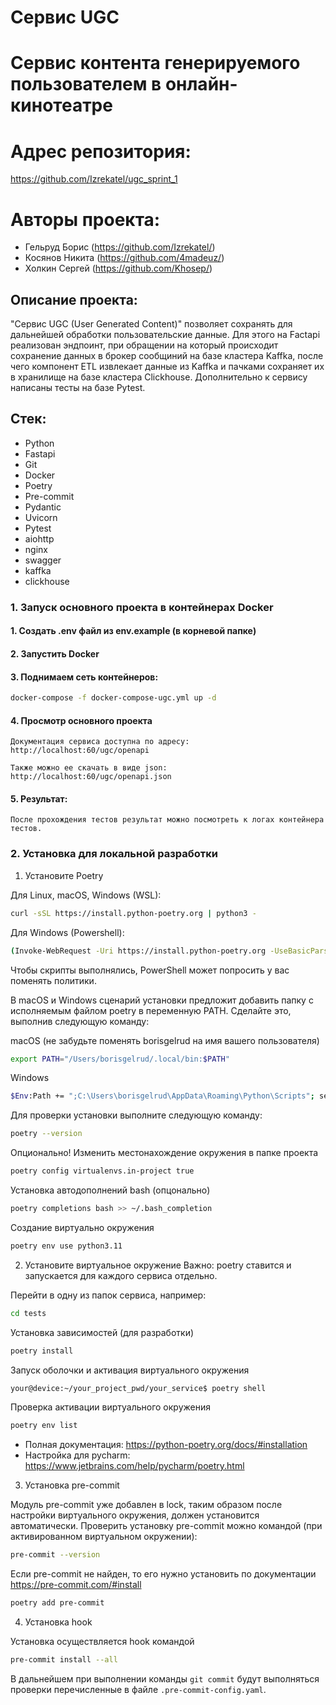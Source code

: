 # Сервис UGC
# Сервис контента генерируемого пользователем в онлайн-кинотеатре

# Адрес репозитория:
https://github.com/Izrekatel/ugc_sprint_1

# Авторы проекта:
- Гельруд Борис (https://github.com/Izrekatel/)
- Косянов Никита (https://github.com/4madeuz/)
- Холкин Сергей (https://github.com/Khosep/)

## Описание проекта:
"Сервис UGC (User Generated Content)" позволяет сохранять для дальнейшей
 обработки пользовательские данные. Для этого на Factapi реализован эндпоинт,
 при обращении на который происходит сохранение данных в брокер сообщиний на
 базе кластера Kaffka, после чего компонент ETL извлекает данные из Kaffka и
 пачками сохраняет их в хранилище на базе кластера Clickhouse. Дополнительно к
 сервису написаны тесты на базе Pytest.

## Стек:
- Python
- Fastapi
- Git
- Docker
- Poetry
- Pre-commit
- Pydantic
- Uvicorn
- Pytest
- aiohttp
- nginx
- swagger
- kaffka
- clickhouse

### 1. Запуск основного проекта в контейнерах Docker

#### 1. Создать .env файл из env.example (в корневой папке)

#### 2. Запустить Docker

#### 3. Поднимаем сеть контейнеров:
```bash
docker-compose -f docker-compose-ugc.yml up -d
```
#### 4. Просмотр основного проекта

```
Документация сервиса доступна по адресу:
http://localhost:60/ugc/openapi

Также можно ее скачать в виде json:
http://localhost:60/ugc/openapi.json

```
#### 5. Результат:
```
После прохождения тестов результат можно посмотреть к логах контейнера тестов.
```

### 2. Установка для локальной разработки

1. Установите Poetry

Для Linux, macOS, Windows (WSL):
```bash
curl -sSL https://install.python-poetry.org | python3 -
```

Для Windows (Powershell):
```bash
(Invoke-WebRequest -Uri https://install.python-poetry.org -UseBasicParsing).Content | py -
```
Чтобы скрипты выполнялись, PowerShell может попросить у вас поменять политики.

В macOS и Windows сценарий установки предложит добавить папку с исполняемым файлом poetry в переменную PATH. Сделайте это, выполнив следующую команду:

macOS (не забудьте поменять borisgelrud на имя вашего пользователя)
```bash
export PATH="/Users/borisgelrud/.local/bin:$PATH"
```

Windows
```bash
$Env:Path += ";C:\Users\borisgelrud\AppData\Roaming\Python\Scripts"; setx PATH "$Env:Path"
```

Для проверки установки выполните следующую команду:
```bash
poetry --version
```
Опционально! Изменить местонахождение окружения в папке проекта
```bash
poetry config virtualenvs.in-project true
```

Установка автодополнений bash (опцонально)
```bash
poetry completions bash >> ~/.bash_completion
```

Создание виртуально окружения
```bash
poetry env use python3.11
```

2. Установите виртуальное окружение
Важно: poetry ставится и запускается для каждого сервиса отдельно.

Перейти в одну из папок сервиса, например:
```bash
cd tests
```

Установка зависимостей (для разработки)
```bash
poetry install
```

Запуск оболочки и активация виртуального окружения

```bash
your@device:~/your_project_pwd/your_service$ poetry shell
```

Проверка активации виртуального окружения
```bash
poetry env list
```


* Полная документация: https://python-poetry.org/docs/#installation
* Настройка для pycharm: https://www.jetbrains.com/help/pycharm/poetry.html


3. Установка pre-commit

Модуль pre-commit уже добавлен в lock, таким образом после настройки виртуального окружения, должен установится автоматически.
Проверить установку pre-commit можно командой (при активированном виртуальном окружении):
```bash
pre-commit --version
```

Если pre-commit не найден, то его нужно установить по документации https://pre-commit.com/#install

```bash
poetry add pre-commit
```

4. Установка hook

Установка осуществляется hook командой
```bash
pre-commit install --all
```

В дальнейшем при выполнении команды `git commit` будут выполняться проверки перечисленные в файле `.pre-commit-config.yaml`.
